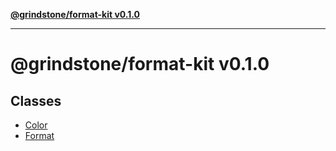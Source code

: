 [**@grindstone/format-kit v0.1.0**](README.md)

***

# @grindstone/format-kit v0.1.0

## Classes

- [Color](classes/Color.md)
- [Format](classes/Format.md)
